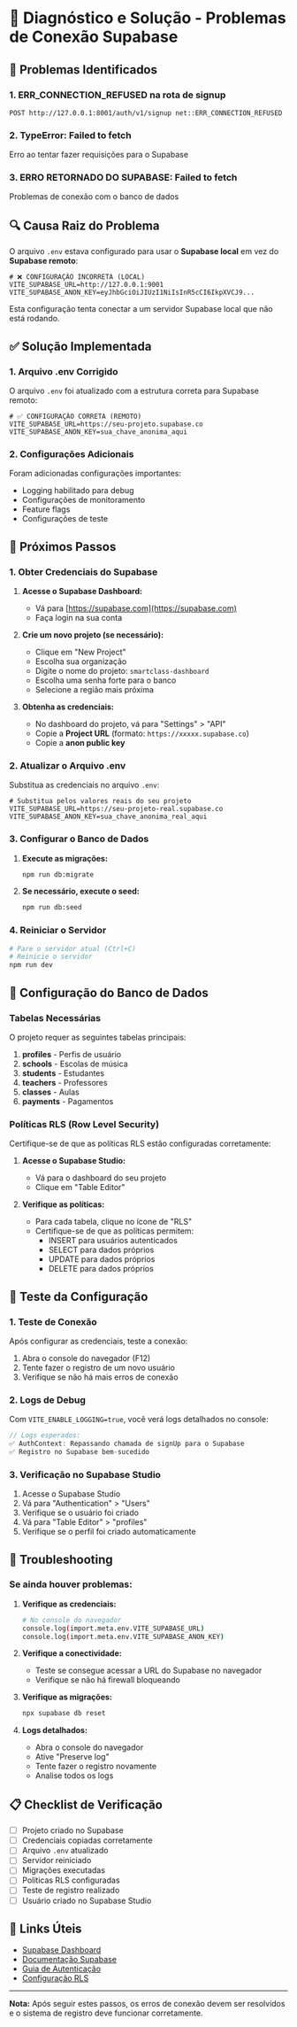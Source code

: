 # 🔧 Diagnóstico e Solução - Problemas de Conexão Supabase

## 🚨 Problemas Identificados

### 1. ERR_CONNECTION_REFUSED na rota de signup
```
POST http://127.0.0.1:8001/auth/v1/signup net::ERR_CONNECTION_REFUSED
```

### 2. TypeError: Failed to fetch
Erro ao tentar fazer requisições para o Supabase

### 3. ERRO RETORNADO DO SUPABASE: Failed to fetch
Problemas de conexão com o banco de dados

## 🔍 Causa Raiz do Problema

O arquivo `.env` estava configurado para usar o **Supabase local** em vez do **Supabase remoto**:

```env
# ❌ CONFIGURAÇÃO INCORRETA (LOCAL)
VITE_SUPABASE_URL=http://127.0.0.1:9001
VITE_SUPABASE_ANON_KEY=eyJhbGciOiJIUzI1NiIsInR5cCI6IkpXVCJ9...
```

Esta configuração tenta conectar a um servidor Supabase local que não está rodando.

## ✅ Solução Implementada

### 1. Arquivo .env Corrigido

O arquivo `.env` foi atualizado com a estrutura correta para Supabase remoto:

```env
# ✅ CONFIGURAÇÃO CORRETA (REMOTO)
VITE_SUPABASE_URL=https://seu-projeto.supabase.co
VITE_SUPABASE_ANON_KEY=sua_chave_anonima_aqui
```

### 2. Configurações Adicionais

Foram adicionadas configurações importantes:
- Logging habilitado para debug
- Configurações de monitoramento
- Feature flags
- Configurações de teste

## 🚀 Próximos Passos

### 1. Obter Credenciais do Supabase

1. **Acesse o Supabase Dashboard:**
   - Vá para [https://supabase.com](https://supabase.com)
   - Faça login na sua conta

2. **Crie um novo projeto (se necessário):**
   - Clique em "New Project"
   - Escolha sua organização
   - Digite o nome do projeto: `smartclass-dashboard`
   - Escolha uma senha forte para o banco
   - Selecione a região mais próxima

3. **Obtenha as credenciais:**
   - No dashboard do projeto, vá para "Settings" > "API"
   - Copie a **Project URL** (formato: `https://xxxxx.supabase.co`)
   - Copie a **anon public key**

### 2. Atualizar o Arquivo .env

Substitua as credenciais no arquivo `.env`:

```env
# Substitua pelos valores reais do seu projeto
VITE_SUPABASE_URL=https://seu-projeto-real.supabase.co
VITE_SUPABASE_ANON_KEY=sua_chave_anonima_real_aqui
```

### 3. Configurar o Banco de Dados

1. **Execute as migrações:**
   ```bash
   npm run db:migrate
   ```

2. **Se necessário, execute o seed:**
   ```bash
   npm run db:seed
   ```

### 4. Reiniciar o Servidor

```bash
# Pare o servidor atual (Ctrl+C)
# Reinicie o servidor
npm run dev
```

## 🔧 Configuração do Banco de Dados

### Tabelas Necessárias

O projeto requer as seguintes tabelas principais:

1. **profiles** - Perfis de usuário
2. **schools** - Escolas de música
3. **students** - Estudantes
4. **teachers** - Professores
5. **classes** - Aulas
6. **payments** - Pagamentos

### Políticas RLS (Row Level Security)

Certifique-se de que as políticas RLS estão configuradas corretamente:

1. **Acesse o Supabase Studio:**
   - Vá para o dashboard do seu projeto
   - Clique em "Table Editor"

2. **Verifique as políticas:**
   - Para cada tabela, clique no ícone de "RLS"
   - Certifique-se de que as políticas permitem:
     - INSERT para usuários autenticados
     - SELECT para dados próprios
     - UPDATE para dados próprios
     - DELETE para dados próprios

## 🧪 Teste da Configuração

### 1. Teste de Conexão

Após configurar as credenciais, teste a conexão:

1. Abra o console do navegador (F12)
2. Tente fazer o registro de um novo usuário
3. Verifique se não há mais erros de conexão

### 2. Logs de Debug

Com `VITE_ENABLE_LOGGING=true`, você verá logs detalhados no console:

```javascript
// Logs esperados:
✅ AuthContext: Repassando chamada de signUp para o Supabase
✅ Registro no Supabase bem-sucedido
```

### 3. Verificação no Supabase Studio

1. Acesse o Supabase Studio
2. Vá para "Authentication" > "Users"
3. Verifique se o usuário foi criado
4. Vá para "Table Editor" > "profiles"
5. Verifique se o perfil foi criado automaticamente

## 🚨 Troubleshooting

### Se ainda houver problemas:

1. **Verifique as credenciais:**
   ```bash
   # No console do navegador
   console.log(import.meta.env.VITE_SUPABASE_URL)
   console.log(import.meta.env.VITE_SUPABASE_ANON_KEY)
   ```

2. **Verifique a conectividade:**
   - Teste se consegue acessar a URL do Supabase no navegador
   - Verifique se não há firewall bloqueando

3. **Verifique as migrações:**
   ```bash
   npx supabase db reset
   ```

4. **Logs detalhados:**
   - Abra o console do navegador
   - Ative "Preserve log"
   - Tente fazer o registro novamente
   - Analise todos os logs

## 📋 Checklist de Verificação

- [ ] Projeto criado no Supabase
- [ ] Credenciais copiadas corretamente
- [ ] Arquivo `.env` atualizado
- [ ] Servidor reiniciado
- [ ] Migrações executadas
- [ ] Políticas RLS configuradas
- [ ] Teste de registro realizado
- [ ] Usuário criado no Supabase Studio

## 🔗 Links Úteis

- [Supabase Dashboard](https://supabase.com/dashboard)
- [Documentação Supabase](https://supabase.com/docs)
- [Guia de Autenticação](https://supabase.com/docs/guides/auth)
- [Configuração RLS](https://supabase.com/docs/guides/auth/row-level-security)

---

**Nota:** Após seguir estes passos, os erros de conexão devem ser resolvidos e o sistema de registro deve funcionar corretamente.